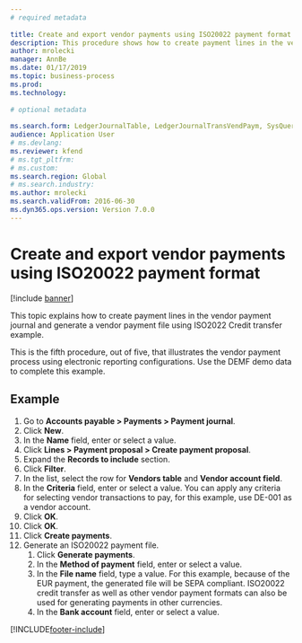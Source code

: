 ```yaml
--- 
# required metadata 
 
title: Create and export vendor payments using ISO20022 payment format
description: This procedure shows how to create payment lines in the vendor payment journal and generate a vendor payment file using ISO2022 Credit transfer example. 
author: mrolecki
manager: AnnBe 
ms.date: 01/17/2019
ms.topic: business-process 
ms.prod:  
ms.technology:  
 
# optional metadata 
 
ms.search.form: LedgerJournalTable, LedgerJournalTransVendPaym, SysQueryForm, VendPaymProposalEdit, BankAccountTableLookUp   
audience: Application User 
# ms.devlang:  
ms.reviewer: kfend
# ms.tgt_pltfrm:  
# ms.custom:  
ms.search.region: Global
# ms.search.industry: 
ms.author: mrolecki
ms.search.validFrom: 2016-06-30 
ms.dyn365.ops.version: Version 7.0.0 
---
```

# Create and export vendor payments using ISO20022 payment format

[!include [banner](../../includes/banner.md)]

This topic explains how to create payment lines in the vendor payment journal and generate a vendor payment file using ISO2022 Credit transfer example.

This is the fifth procedure, out of five, that illustrates the vendor payment process using electronic reporting configurations. Use the DEMF demo data to complete this example.

## Example

1.    Go to **Accounts payable > Payments > Payment journal**.
2.    Click **New**.
3.    In the **Name** field, enter or select a value.
4.    Click **Lines > Payment proposal > Create payment proposal**.
5.    Expand the **Records to include** section.
6.    Click **Filter**.
7.    In the list, select the row for **Vendors table** and **Vendor account field**.
8.    In the **Criteria** field, enter or select a value. You can apply any criteria for selecting vendor transactions to pay, for this example, use DE-001 as a vendor account.
12.    Click **OK**.
13.    Click **OK**.
14.    Click **Create payments**.
15. Generate an ISO20022 payment file.
    1.    Click **Generate payments**.
    2.    In the **Method of payment** field, enter or select a value.
    3.    In the **File name** field, type a value. For this example, because of the EUR payment, the generated file will be SEPA compliant. ISO20022 credit transfer as well as other vendor payment formats can also be used for generating payments in other currencies.
    4.    In the **Bank account** field, enter or select a value.



[!INCLUDE[footer-include](../../../includes/footer-banner.md)]